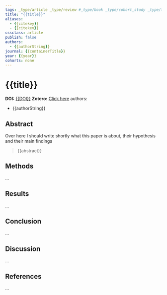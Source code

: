```yaml
---
tags: _type/article _type/review #_type/book _type/cohort_study _type/tool _type/statistics
title: "{{title}}"
aliases:
  - {{citekey}}
  - {{citekey}}
cssclass: article
publish: false
authors:
  - {{authorString}}
journal: {{containerTitle}}
year: {{year}}
cohorts: none
---
```

# {{title}}
**DOI:** [{{DOI}}](https://www.doi.org/{{DOI}})
**Zotero:** [Click here]({{zoteroSelectURI}})
authors:
  - {{authorString}}

## Abstract
Over here I should write shortly what this paper is about, their hypothesis and their main findings
> {{abstract}}

## Methods
...

## Results
...

## Conclusion
...

## Discussion
...

## References
...